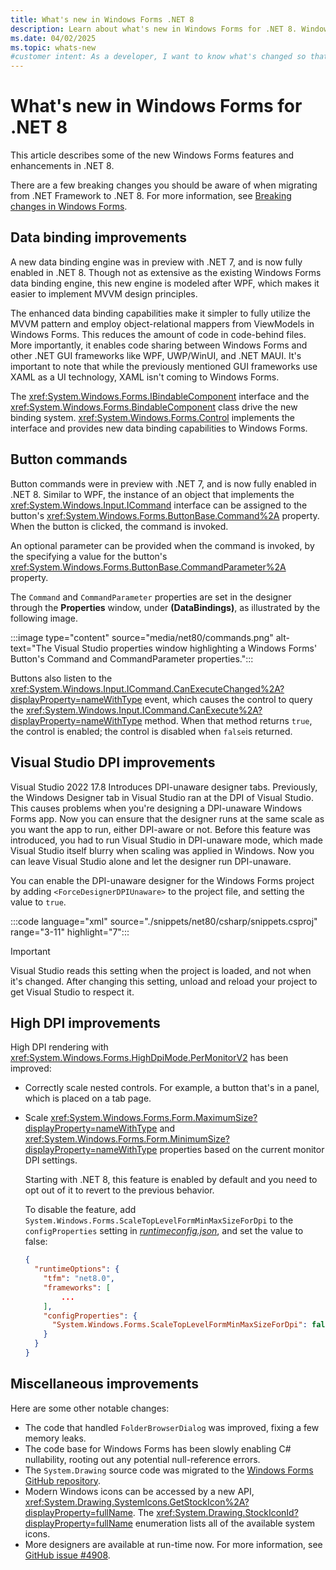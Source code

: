 ```yaml
---
title: What's new in Windows Forms .NET 8
description: Learn about what's new in Windows Forms for .NET 8. Windows Forms. .NET provides new features and enhancements over .NET 7.
ms.date: 04/02/2025
ms.topic: whats-new
#customer intent: As a developer, I want to know what's changed so that I can remain up-to-date.
---
```


# What's new in Windows Forms for .NET 8

This article describes some of the new Windows Forms features and enhancements in .NET 8.

There are a few breaking changes you should be aware of when migrating from .NET Framework to .NET 8. For more information, see [Breaking changes in Windows Forms](/dotnet/core/compatibility/winforms).

## Data binding improvements

A new data binding engine was in preview with .NET 7, and is now fully enabled in .NET 8. Though not as extensive as the existing Windows Forms data binding engine, this new engine is modeled after WPF, which makes it easier to implement MVVM design principles.

The enhanced data binding capabilities make it simpler to fully utilize the MVVM pattern and employ object-relational mappers from ViewModels in Windows Forms. This reduces the amount of code in code-behind files. More importantly, it enables code sharing between Windows Forms and other .NET GUI frameworks like WPF, UWP/WinUI, and .NET MAUI. It's important to note that while the previously mentioned GUI frameworks use XAML as a UI technology, XAML isn't coming to Windows Forms.

The <xref:System.Windows.Forms.IBindableComponent> interface and the <xref:System.Windows.Forms.BindableComponent> class drive the new binding system. <xref:System.Windows.Forms.Control> implements the interface and provides new data binding capabilities to Windows Forms.

## Button commands

Button commands were in preview with .NET 7, and is now fully enabled in .NET 8. Similar to WPF, the instance of an object that implements the <xref:System.Windows.Input.ICommand> interface can be assigned to the button's <xref:System.Windows.Forms.ButtonBase.Command%2A> property. When the button is clicked, the command is invoked.

An optional parameter can be provided when the command is invoked, by the specifying a value for the button's <xref:System.Windows.Forms.ButtonBase.CommandParameter%2A> property.

The `Command` and `CommandParameter` properties are set in the designer through the **Properties** window, under **(DataBindings)**, as illustrated by the following image.

:::image type="content" source="media/net80/commands.png" alt-text="The Visual Studio properties window highlighting a Windows Forms' Button's Command and CommandParameter properties.":::

Buttons also listen to the <xref:System.Windows.Input.ICommand.CanExecuteChanged%2A?displayProperty=nameWithType> event, which causes the control to query the <xref:System.Windows.Input.ICommand.CanExecute%2A?displayProperty=nameWithType> method. When that method returns `true`, the control is enabled; the control is disabled when `false`is returned.

## Visual Studio DPI improvements

Visual Studio 2022 17.8 Introduces DPI-unaware designer tabs. Previously, the Windows Designer tab in Visual Studio ran at the DPI of Visual Studio. This causes problems when you're designing a DPI-unaware Windows Forms app. Now you can ensure that the designer runs at the same scale as you want the app to run, either DPI-aware or not. Before this feature was introduced, you had to run Visual Studio in DPI-unaware mode, which made Visual Studio itself blurry when scaling was applied in Windows. Now you can leave Visual Studio alone and let the designer run DPI-unaware.

You can enable the DPI-unaware designer for the Windows Forms project by adding `<ForceDesignerDPIUnaware>` to the project file, and setting the value to `true`.

:::code language="xml" source="./snippets/net80/csharp/snippets.csproj" range="3-11" highlight="7":::

> [!IMPORTANT]
> Visual Studio reads this setting when the project is loaded, and not when it's changed. After changing this setting, unload and reload your project to get Visual Studio to respect it.

## High DPI improvements

High DPI rendering with <xref:System.Windows.Forms.HighDpiMode.PerMonitorV2> has been improved:

- Correctly scale nested controls. For example, a button that's in a panel, which is placed on a tab page.
- Scale <xref:System.Windows.Forms.Form.MaximumSize?displayProperty=nameWithType> and <xref:System.Windows.Forms.Form.MinimumSize?displayProperty=nameWithType> properties based on the current monitor DPI settings.

  Starting with .NET 8, this feature is enabled by default and you need to opt out of it to revert to the previous behavior.
  
  To disable the feature, add `System.Windows.Forms.ScaleTopLevelFormMinMaxSizeForDpi` to the `configProperties` setting in [_runtimeconfig.json_](/dotnet/core/runtime-config/#runtimeconfigjson), and set the value to false:
  
  ```json
  {
    "runtimeOptions": {
      "tfm": "net8.0",
      "frameworks": [
          ...
      ],
      "configProperties": {
        "System.Windows.Forms.ScaleTopLevelFormMinMaxSizeForDpi": false,
      }
    }
  }
  ```

## Miscellaneous improvements

Here are some other notable changes:

- The code that handled `FolderBrowserDialog` was improved, fixing a few memory leaks.
- The code base for Windows Forms has been slowly enabling C# nullability, rooting out any potential null-reference errors.
- The `System.Drawing` source code was migrated to the [Windows Forms GitHub repository](https://github.com/dotnet/winforms).
- Modern Windows icons can be accessed by a new API, <xref:System.Drawing.SystemIcons.GetStockIcon%2A?displayProperty=fullName>. The <xref:System.Drawing.StockIconId?displayProperty=fullName> enumeration lists all of the available system icons.
- More designers are available at run-time now. For more information, see [GitHub issue #4908](https://github.com/dotnet/winforms/issues/4908).
